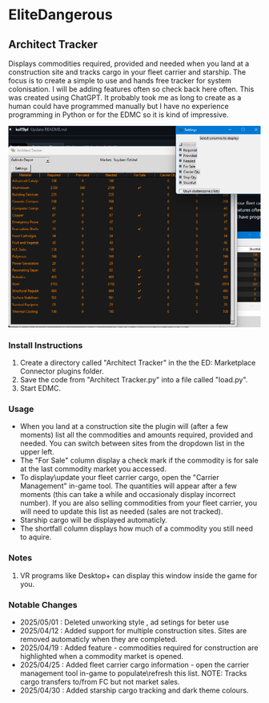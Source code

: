 # EliteDangerous

## Architect Tracker
Displays commodities required, provided and needed when you land at a construction site and tracks cargo in your fleet carrier and starship.
The focus is to create a simple to use and hands free tracker for system colonisation. I will be adding features often so check back here often. This was created using ChatGPT. It probably took me as long to create as a human could have programmed manually but I have no experience programming in Python or for the EDMC so it is kind of impressive.

![Screenshot](https://github.com/kol19pl/EliteDangerous-ArchictectTracker/blob/main/Zrzut%20ekranu%202025-05-01%20131935.png?raw=true)

### Install Instructions
1. Create a directory called "Architect Tracker" in the the ED: Marketplace Connector plugins folder.
2. Save the code from "Architect Tracker.py" into a file called "load.py".
3. Start EDMC.

### Usage
+ When you land at a construction site the plugin will (after a few moments) list all the commodities and amounts required, provided and needed. You can switch between sites from the dropdown list in the upper left.
+ The "For Sale" column display a check mark if the commodity is for sale at the last commodity market you accessed.
+ To display\update your fleet carrier cargo, open the "Carrier Management" in-game tool. The quantities will appear after a few moments (this can take a while and occasionaly display incorrect number). If you are also selling commodities from your fleet carrier, you will need to update this list as needed (sales are not tracked).
+ Starship cargo will be displayed automaticly.
+ The shortfall column displays how much of a commodity you still need to aquire.

### Notes
1. VR programs like Desktop+ can display this window inside the game for you.

### Notable Changes
+ 2025/05/01 : Deleted unworking style , ad setings for beter use
+ 2025/04/12 : Added support for multiple construction sites. Sites are removed automaticly when they are completed.
+ 2025/04/19 : Added feature - commodities required for construction are highlighted when a commodity market is opened.
+ 2025/04/25 : Added fleet carrier cargo information - open the carrier management tool in-game to populate\refresh this list. NOTE: Tracks cargo transfers to/from FC but not market sales.
+ 2025/04/30 : Added starship cargo tracking and dark theme colours.
